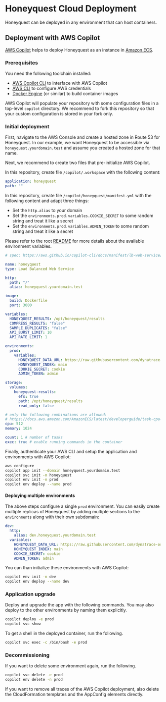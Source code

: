 # Honeyquest Cloud Deployment

Honeyquest can be deployed in any environment that can host containers.

## Deployment with AWS Copilot

[AWS Copilot](https://aws.github.io/copilot-cli/) helps to deploy Honeyquest as an instance in [Amazon ECS](https://docs.aws.amazon.com/ecs/).

### Prerequisites

You need the following toolchain installed:

- [AWS Copilot CLI](https://aws.github.io/copilot-cli/docs/getting-started/install/) to interface with AWS Copilot
- [AWS CLI](https://aws.amazon.com/cli/) to configure AWS credentials
- [Docker Engine](https://docs.docker.com/engine/install/) (or similar) to build container images

AWS Copilot will populate your repository with some configuration files in a top-level `copilot` directory.
We recommend to fork this repository so that your custom configuration is stored in your fork only.

### Initial deployment

First, navigate to the AWS Console and create a hosted zone in Route 53 for Honeyquest.
In our example, we want Honeyquest to be accessible via `honeyquest.yourdomain.test` and assume you created a hosted zone for that name.

Next, we recommend to create two files that pre-initialize AWS Copilot.

In this repository, create file `/copilot/.workspace` with the following content:

```yaml
application: honeyquest
path: ""
```

In this repository, create file `/copilot/honeyquest/manifest.yml` with the following content and adapt three things:

- Set the `http.alias` to your domain
- Set the `environments.prod.variables.COOKIE_SECRET` to some random string and treat it like a secret
- Set the `environments.prod.variables.ADMIN_TOKEN` to some random string and treat it like a secret

Please refer to the root [README](../README.md) for more details about the available environment variables.

```yaml
# spec: https://aws.github.io/copilot-cli/docs/manifest/lb-web-service/

name: honeyquest
type: Load Balanced Web Service

http:
  path: "/"
  alias: honeyquest.yourdomain.test

image:
  build: Dockerfile
  port: 3000

variables:
  HONEYQUEST_RESULTS: /opt/honeyquest/results
  COMPRESS_RESULTS: "false"
  SAMPLE_DUPLICATES: "false"
  API_BURST_LIMIT: 10
  API_RATE_LIMIT: 1

environments:
  prod:
    variables:
      HONEYQUEST_DATA_URL: https://raw.githubusercontent.com/dynatrace-oss/honeyquest/main/.github/hostedfiles/querydb.tar.gz
      HONEYQUEST_INDEX: main
      COOKIE_SECRET: cookie
      ADMIN_TOKEN: admin

storage:
  volumes:
    honeyquest-results:
      efs: true
      path: /opt/honeyquest/results
      read_only: false

# only the following combinations are allowed:
# https://docs.aws.amazon.com/AmazonECS/latest/developerguide/task-cpu-memory-error.html
cpu: 512
memory: 1024

count: 1 # number of tasks
exec: true # enable running commands in the container
```

Finally, authenticate your AWS CLI and setup the application and environments with AWS Copilot:

```sh
aws configure
copilot app init --domain honeyquest.yourdomain.test
copilot svc init -n honeyquest
copilot env init -n prod
copilot env deploy --name prod
```

#### Deploying multiple environments

The above steps configure a single `prod` environment.
You can easily create multiple replicas of Honeyquest by adding multiple sections to the `environments` along with their own subdomain:

```yaml
dev:
  http:
    alias: dev.honeyquest.yourdomain.test
  variables:
    HONEYQUEST_DATA_URL: https://raw.githubusercontent.com/dynatrace-oss/honeyquest/main/.github/hostedfiles/querydb.tar.gz
    HONEYQUEST_INDEX: main
    COOKIE_SECRET: cookie
    ADMIN_TOKEN: admin
```

You can than initialize these environments with AWS Copilot:

```sh
copilot env init -n dev
copilot env deploy --name dev
```

### Application upgrade

Deploy and upgrade the app with the following commands.
You may also deploy to the other environments by naming them explicitly.

```sh
copilot deploy -e prod
copilot svc show
```

To get a shell in the deployed container, run the following.

```sh
copilot svc exec -c /bin/bash -e prod
```

### Decommissioning

If you want to delete some environment again, run the following.

```sh
copilot svc delete -e prod
copilot env delete -n prod
```

If you want to remove all traces of the AWS Copilot deployment, also delete the CloudFormation templates and the AppConfig elements directly.

